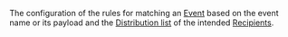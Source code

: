 The configuration of the rules for matching an [Event](event) based on the event name or its payload and the
[Distribution list](distribution-list) of the intended [Recipients](recipient).
